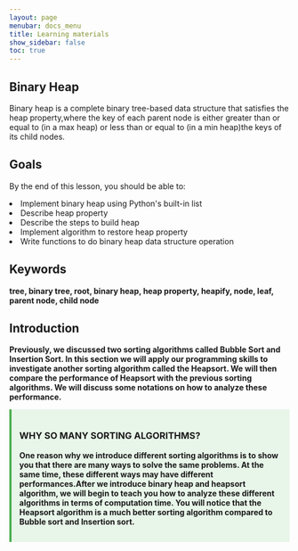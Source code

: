 ```yaml
---
layout: page
menubar: docs_menu
title: Learning materials
show_sidebar: false
toc: true
---
```


## Binary Heap
Binary heap is a complete binary tree-based data structure that satisfies the heap property,where the key of each parent node is either greater than or equal to (in a max heap) or less than or equal to (in a min heap)the keys of its child nodes.
## Goals
By the end of this lesson, you should be able to:

<li>Implement binary heap using Python's built-in list<l/i>
<li>Describe heap property<l/i>
<li>Describe the steps to build heap<l/i>
<li>Implement algorithm to restore heap property<l/i>
<li>Write functions to do binary heap data structure operation<l/i>

## Keywords 
<b> tree, binary tree, root, binary heap, heap property, heapify, node, leaf, parent node, child node<b>

## Introduction
Previously, we discussed two sorting algorithms called Bubble Sort and Insertion Sort. In this section we will apply our programming skills to investigate another sorting algorithm called the Heapsort. We will then compare the performance of Heapsort with the previous sorting algorithms. We will discuss some notations on how to analyze these performance.

<div style="border-left: 4px solid #4CAF50; background-color: #E8F5E9; padding: 1em;">
  <h3>WHY SO MANY SORTING ALGORITHMS?</h3>
  <p>
    One reason why we introduce different sorting algorithms is to
    show you that there are many ways to solve the same problems.
    At the same time, these different ways may have different
    performances.After we introduce binary heap and heapsort algorithm, we will
    begin to teach you how to analyze these different algorithms in
    terms of computation time. You will notice that the Heapsort
    algorithm is a much better sorting algorithm compared to Bubble
    sort and Insertion sort.
  </p>
</div>

